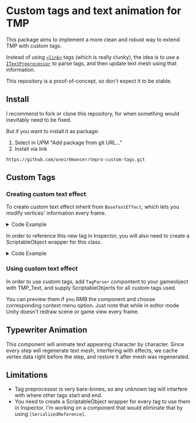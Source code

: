 # Custom tags and text animation for TMP
This package aims to implement a more clean and robust way to extend TMP with custom tags. 

Instead of using [`<link>`](https://docs.unity3d.com/Packages/com.unity.textmeshpro@4.0/manual/RichTextLink.html) tags (which is really clunky), the idea is to use a [`ITextPreprocessor`](https://docs.unity3d.com/Packages/com.unity.textmeshpro@1.5/api/TMPro.ITextPreprocessor.html) to parse tags, and then update text mesh using that information.

This repository is a proof-of-concept, so don't expect it to be stable.

## Install
I recommend to fork or clone this repository, for when something would inevitably need to be fixed.

But if you want to install it as package:
1. Select in UPM "Add package from git URL..."
2. Install via link
```
https://github.com/oneir0mancer/tmpro-custom-tags.git
```
## Custom Tags
### Creating custom text effect
To create custom text effect inherit from `BaseTextEffect`, which lets you modify vertices' information every frame.

<details>
  <summary>Code Example</summary>

```csharp
public class CustomTextEffect : BaseTextEffect
{
    public override string Tag => "custom_tag";
    
    protected override void ApplyToCharacter(TMP_Text text, TMP_CharacterInfo charInfo)
    {
        // YOUR IMPLEMENTATION
    }
}
```
</details>

In order to reference this new tag in Inspector, you will also need to create a ScriptableObject wrapper for this class.

<details>
  <summary>Code Example</summary>
  
```csharp
[CreateAssetMenu(menuName = "TMP Custom Tags/Custom Effect")]
public class CustomTextEffectSo : TextEffectSoWrapper<CustomTextEffect>
{ }
```
</details>

### Using custom text effect
In order to use custom tags, add `TagParser` compontent to your gameobject with TMP_Text, and supply ScriptableObjects for all custom tags used. 

You can preview them if you RMB the component and choose corresponding context menu option.
Just note that while in editor mode Unity doesn't redraw scene or game view every frame.

## Typewriter Animation
This component will animate text appearing character by character. Since every step will regenerate text mesh, interfering with effects, we cache vertex data right before the step, and restore it after mesh was regenerated.
  
## Limitations
* Tag preprocessor is very bare-bones, so any unknown tag will intarfere with where other tags start and end.
* You need to create a ScriptableObject wrapper for every tag to use them in Inspector. 
  I'm working on a component that would eliminate that by using `[SerializedReference]`.
